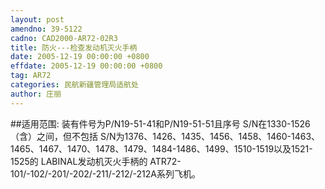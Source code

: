 ```yaml
---
layout: post
amendno: 39-5122
cadno: CAD2000-AR72-02R3
title: 防火---检查发动机灭火手柄
date: 2005-12-19 00:00:00 +0800
effdate: 2005-12-19 00:00:00 +0800
tag: AR72
categories: 民航新疆管理局适航处
author: 庄丽
---
```


##适用范围:
装有件号为P/N19-51-41和P/N19-51-51且序号 S/N在1330-1526（含）之间，但不包括 S/N为1376、1426、1435、1456、1458、1460-1463、1465、1467、1470、1478、1479、1484-1486、1499、1510-1519以及1521-1525的 LABINAL发动机灭火手柄的 ATR72-101/-102/-201/-202/-211/-212/-212A系列飞机。

